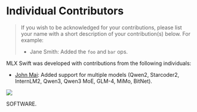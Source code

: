 # Individual Contributors

> If you wish to be acknowledged for your contributions, please list your name
> with a short description of your contribution(s) below. For example:
> - Jane Smith: Added the `foo` and `bar` ops.

MLX Swift was developed with contributions from the following individuals:

- [John Mai](https://github.com/johnmai-dev): Added support for multiple models (Qwen2, Starcoder2, InternLM2, Qwen3, Qwen3 MoE, GLM-4, MiMo, BitNet).


<a href="https://github.com/ml-explore/mlx-swift-examples/graphs/contributors">
  <img class="dark-light" src="https://contrib.rocks/image?repo=ml-explore/mlx-swift-examples&anon=0&columns=20&max=100&r=true" />
</a>


SOFTWARE.

